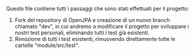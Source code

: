 Questo file contiene tutti i passaggi che sono stati effettuati per il progetto:
1. Fork del repository di OpenJPA e creazione di un nuovo branch chiamato "dev", in cui andremo a modificare il progetto per sviluppare i nostri test personali, eliminando tutti i test già esistenti.
2. Rimozione di tutti i test esistenti, rimuovendo direttamente tutte le cartelle "module/src/test".
